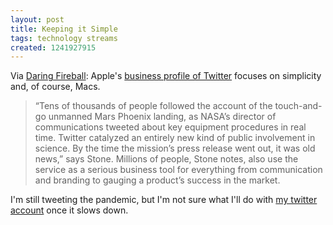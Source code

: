 ```yaml
---
layout: post
title: Keeping it Simple
tags: technology streams
created: 1241927915
---
```

Via [Daring Fireball](http://daringfireball.net/linked/2009/04/30/apple-twitter):  Apple's [business profile of Twitter](http://www.apple.com/business/profiles/twitter/) focuses on simplicity and, of course, Macs.  

> “Tens of thousands of people followed the account of the touch-and-go unmanned Mars Phoenix landing, as NASA’s director of communications tweeted about key equipment procedures in real time. Twitter catalyzed an entirely new kind of public involvement in science. <!--break--> By the time the mission’s press release went out, it was old news,” says Stone. Millions of people, Stone notes, also use the service as a serious business tool for everything from communication and branding to gauging a product’s success in the market.

I'm still tweeting the pandemic, but I'm not sure what I'll do with [my twitter account](http://twitter.com/mcdemarco) once it slows down.
